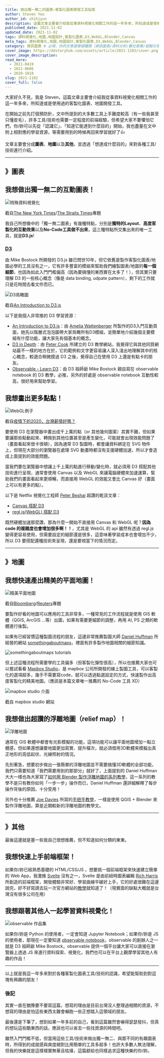 ```yaml
---
title: 做出獨一無二的圖表—客製化圖表開發工具指南
author: Steven Yeo
author_id: shihjyun
description: 這篇文章主要會介紹我從事資料視覺化相關工作的這一年多來，所知道或是使用過的客製化圖表、地圖開發工具。
published_date: 2021-11-02
updated_date: 2021-11-02
tags: 資料視覺化,地圖,地圖設計,客製化圖表,D3,WebGL,Blender,Canvas
meta_tags: 資料視覺化,地圖,地圖設計,客製化圖表,D3,WebGL,Blender,Canvas
category: 資訊圖表 # 必填，你的文章是哪個種類（資訊圖表/資料分析/數位敘事/經驗分享）
cover_image: https://ddstoryhub.com/assets/article/2021-1102/cover.png
cover_image_description: 
read_more: 
  - 2021-0419
  - 2021-0606
  - 2020-1018 
slug: 2021-1102
cover_full: false 
---
```


<script>
  import Img from '$lib/article/Img.svelte'
  import Bookmark from '$lib/article/Bookmark.svelte'
  import LittleGreyBox from '$lib/article/LittleGreyBox.svelte'
  import TableOfContents from '$lib/article/TableOfContents.svelte'
</script>


大家好久不見，我是 Steven，這篇文章主要會介紹我從事資料視覺化相關工作的這一年多來，所知道或是使用過的客製化圖表、地圖開發工具。

在開始之前先打個預防針，文中所提到的大多數工具上手難度較高（有一些我甚至只懂皮毛），許多工具/技術也需要一定程度的前端經驗，但希望大家不要懼怕它們，你/妳可以先從「認識它」、「知道它能達到什麼目的」開始，我也盡量在文中附上相對應的學習資源，等需要用到的時候再回來學習就好了👍

文章主要會分成**圖表**、**地圖**以及**其他**，並透過「想達成什麼目的」來對各種工具/技術進行介紹。

---

## 》圖表

## 我想做出獨一無二的互動圖表！

<Img type="cover" src="../../assets/article/2021-1102/1.png" alt="特殊資料視覺化" >

截自[The New York Times](https://www.nytimes.com/interactive/2021/10/14/opinion/gender-bias.html)/[The Straits Times](https://www.straitstimes.com/multimedia/graphics/2021/10/covid19-5million-deaths/index.html)專題

</Img>

我自己所想像中的「獨一無二圖表」有幾種特點，分別是**獨特的Layout**、**高度客製化的互動效果**以及**No-Code工具做不出來**，這三種特點所交集出來的唯一工具，就是**D3.js**!

### [D3](https://d3js.org/)

由 Mike Bostock 所開發的 D3.js 雖已問世10年，但它依舊是製作客製化圖表/地圖必學的工具沒有之一，它有許多豐富的模組來幫助我們繪製圖表/地圖的**每一個細節**，也因為如此入門門檻偏高（因為要搞懂的東西實在太多了！），但其實只要理解 D3 的一些核心概念（像是 data binding, udpate pattern），剩下的工作就只是花時間去看文件而已。

<Img src="../../assets/article/2021-1102/2.png" alt="D3鳥瞰圖" >

截自[An Introduction to D3.js](https://wattenberger.com/blog/d3)

</Img>

以下是我個人非常推的 D3 學習資源：

- [An Introduction to D3.js](https://wattenberger.com/blog/d3)：由 [Amelia Wattenberger](https://twitter.com/wattenberger) 所製作的D3入門互動頁面，她先以階層式泡泡圖帶大家鳥瞰所有D3模組，並簡單地介紹幾個主要模組有什麼功能，讓大家先有個基本的概念。
- [D3 in Depth](https://www.d3indepth.com/)：由 [Peter Cook](https://twitter.com/peter_r_cook) 所建立的 D3 教學網站，我覺得它與其他同質網站最不一樣的地方在於，它的範例和文字更容易讓人深入淺出地理解其中的核心概念，較適合稍微摸過 D3 之後，覺得自己在使用 D3 上還是有點卡的朋友。
- [Observable - Learn D3](https://observablehq.com/collection/@d3/learn-d3)：由 D3 祖師爺 Mike Bostock 親自寫在 observable notebook 的 D3 教學，必推，另外的好處是 observable notebook 互動性較高，很好用來幫助學習。 


## 我想畫出更多點點！

<Img src="../../assets/article/2021-1102/3.gif" alt="WebGL例子" >

截自[疫情下的2020，台灣薪情好嗎？](https://www.thenewslens.com/interactive/153726)

</Img>

要使用 D3 在瀏覽器中畫出成千上萬的點（or 其他幾何圖案）其實不難，但如果要讓那些點動起來、轉換到其他位置甚至是產生變化，可能就會出現效能問題了（畫面看起來很卡很頓），因為通常 D3 製圖時，都會讓資料綁定在 SVG 物件上，但現在大部分的瀏覽器在處理 SVG 動畫時都沒有支援硬體加速，所以才會造成上面提到的效能問題。

當我們要在瀏覽器中想讓上千上萬的點進行移動/變化時，就必須用 D3 搭配其他技術進行呈現，通常會使用 Canvas 以及 WebGL 來讓電腦硬體來加速運算，幫助我們的畫面看起來更順暢，而直接用 WebGL 的效能又會比 Canvas 好（畫面上可以有更多的點）。

以下是 Netflix 視覺化工程師 [Peter Beshai](https://twitter.com/pbesh) 超讚的乾貨文章：

- [Canvas 搭配 D3](https://bocoup.com/blog/smoothly-animate-thousands-of-points-with-html5-canvas-and-d3)
- [regl.js(WebGL) 搭配 D3](https://peterbeshai.com/blog/2017-05-26-beautifully-animate-points-with-webgl-and-regl/)

既然硬體加速那麼讚，那為什麼一開始不直接用 Canvas 和 WebGL 呢？**因為 code 的複雜度也會增加很多啊！！**，尤其是 WebGL 的 api 雖然有透過 regl.js 變得更容易使用，但需要設定的細節還是很多，這意味著學習成本也會增加不少，所以 D3 要搭配還種技術來呈現，還是要視當下的情況而定。

---

## 》地圖


## 我想快速產出精美的平面地圖！

<Img type="cover" src="../../assets/article/2021-1102/4.png" alt="精美平面地圖" >

截自[Bloomberg](https://www.bloomberg.com/graphics/2021-hamptons-real-estate-beach-climate-proofing/)/[Reuters](https://graphics.reuters.com/HEALTH-INDIA/CORONAVIRUS-DEATHS/qzjvqrqaqpx/index.html)專題

</Img>

要製作好看的地圖可以應用的工具非常多，一種常見的工作流程就是使用 GIS 軟體（QGIS, ArcGIS ...等）出圖，如果有需要更細節的調整，再用 AI, PS 之類的軟體進行後製。

如果有已經習慣這種製圖流程的朋友，這邊非常推薦製圖大師 [Daniel Huffman](https://twitter.com/pinakographos) 所經營的網站 [somethingaboutmaps](https://somethingaboutmaps.wordpress.com/)，裡面有許多製作地圖相關的細節知識。


<Img src="../../assets/article/2021-1102/5.png" alt="somethingaboutmaps tutorials" ></Img>

但上述這種流程所需要學的工具偏多（但客製化彈性很高），所以也推薦大家也可以嘗試看看 [Mapbox Studio](https://www.mapbox.com/mapbox-studio)，是 mapbox 公司所開發的線上製圖工具，可以客製化的選項超多，幾乎不需要寫code，就可以透過點選設定的方式，快速製作出高度客製化的精美地圖。（應該是本篇文章唯一推薦的 No-Code 工具 XD）

<Img src="../../assets/article/2021-1102/6.png" alt="mapbox studio 介面" >

截自 mapbox studio 網站

</Img>



## 我想做出超讚的浮雕地圖（relief map）！

<Img type="cover" src="../../assets/article/2021-1102/7.png" alt="浮雕地圖" ></Img>

通常在 GIS 軟體中都會有光影模擬的功能，這項功能可以讓平面地圖增加一點立體感，但如果還想讓要地圖更加寫實、提升檔次，就必須借用3D軟體來模擬出真正地形的高低起伏、光線照射的情況。

先別著急，想要初步做出一張簡單的浮雕地圖並不需要搞懂3D軟體的全部功能，我們只需要知道「我們需要用到的那部分」就好了，上面提到的 Daniel Huffman 大大一樣也為大家寫了[如何用 Blender 製作浮雕地圖的系列教學](https://somethingaboutmaps.wordpress.com/2017/11/16/creating-shaded-relief-in-blender/)，這一系列的教學不是只有教你如何「一步一步」操作而已，Daniel Huffman 還詳細解釋了每步操作背後的原因，十分受用！

另外也十分推薦 [Joe Davies](https://twitter.com/JoeWDavies) 所寫的[手把手教學](https://github.com/JoeWDavies/geoblender)，一樣是使用 QGIS + Blender 來製作浮雕地圖，算是近期較新的浮雕地圖的教學文。

---

## 》其他

最後這邊就是塞一些我自己很想推薦，但不知道如何分類的東東。

## 我想快速上手前端框架！

如果你/妳已經熟悉基礎的 HTML/CSS/JS ，想要挑一個前端框架來快速建立簡單的 Web App，我激推 [Svelte](https://svelte.dev/) 沒有之一，Svelte 是由前紐時圖表編輯 [Rich Harris](https://twitter.com/rich_harris) 所創造的前端框架，開發體驗非常好、學習曲線平緩好上手，它的好處很難在這邊說完，好不好寫請去玩一次官方網站的[教學](https://svelte.dev/tutorial/basics)就知道了！（現實面的缺點大概就是台灣沒有很多公司在用）


## 我想跟著其他人一起學習資料視覺化！

<Img src="../../assets/article/2021-1102/8.png" alt="observable 作品集" ></Img>

如果你/妳是 Python 的使用者，一定會知道 Jupyter Notebook；如果你/妳是 JS 的使用者，那現在一定要知道 [observable notebook](https://observablehq.com/)，observable 的創辦人之一就是 D3 祖師爺 Mike Bostock，observable 提供一個平台讓大家可以直接在瀏覽器上透過 JS 來進行資料探索、視覺化，我們也可以在平台上觀摩學習其他人有趣的作品！



---

以上就是我這一年多來對於各種客製化圖表工具/技術的認識，希望能幫助到對這塊有興趣的朋友！

### 後記

其實一直在猶豫要不要寫這篇，想寫的理由是目前台灣沒人整理過相關的資源，不想寫的理由是怕這些東西太難會嚇跑一些正想踏入這領域的朋友。

最後還是下筆了，想到如果一年多前的自己，看到這篇雖然會嚇得瑟瑟發抖，但真的想玩這些酷東西的話，應該也可以省去一些找資源的時間吧。

雖然入門門檻不低，但當用這些工具/技術來做出獨一無二、與眾不同的有趣圖表時，所得到的成就感與爽度絕對比用簡單的工具多超多！也許大多數人無法理解，但我的快樂就是這樣樸實無華且枯燥，這篇獻給也同樣追求這種快樂的你/妳。









